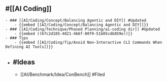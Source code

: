 ## #[[AI Coding]]
	- ### [[AI/Coding/Concept/Balancing Agentic and DIY]] #Updated
		- {{embed [[AI/Coding/Concept/Balancing Agentic and DIY]]}}
	- ### [[AI/Coding/Technique/Phased Planning/ai-coding dir]] #Updated
		- {{embed ((67c2d185-4821-4b6f-80f9-51b05cdb859e))}}
	- ### Tips
		- {{embed [[AI/Coding/Tip/Avoid Non-Interactive CLI Commands When Defining AI Tools]]}}
- ## #Ideas
	- [[AI/Benchmark/Idea/ConBench]] #Filed